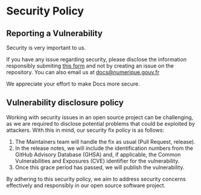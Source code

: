 # Security Policy

## Reporting a Vulnerability

Security is very important to us.

If you have any issue regarding security, please disclose the information responsibly submiting [this form](https://vdp.numerique.gouv.fr/p/Send-a-report?lang=en) and not by creating an issue on the repository. You can also email us at docs@numerique.gouv.fr

We appreciate your effort to make Docs more secure.

## Vulnerability disclosure policy

Working with security issues in an open source project can be challenging, as we are required to disclose potential problems that could be exploited by attackers. With this in mind, our security fix policy is as follows:

1. The Maintainers team will handle the fix as usual (Pull Request,
release).
2. In the release notes, we will include the identification numbers from the
GitHub Advisory Database (GHSA) and, if applicable, the Common Vulnerabilities
and Exposures (CVE) identifier for the vulnerability.
3. Once this grace period has passed, we will publish the vulnerability.

By adhering to this security policy, we aim to address security concerns
effectively and responsibly in our open source software project.